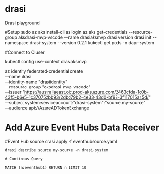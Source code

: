 # drasi
Drasi playground

#Setup 
sudo az aks install-cli
az login
az aks get-credentials --resource-group aksdrasi-mvp-vscode --name drasiaksmvp
drasi version
drasi init --namespace drasi-system --version 0.2.1
kubectl get pods -n dapr-system

#Connect to Cluser

kubectl config use-context drasiaksmvp



az identity federated-credential create \
    --name drasi \
    --identity-name "drasiidentity" \
    --resource-group "aksdrasi-mvp-vscode" \
    --issuer "https://australiaeast.oic.prod-aks.azure.com/2463cfda-1c0b-43f5-b6e5-1c370752bb93/2dbd79b2-4e33-43d0-bf98-3f117015a45d/" \
    --subject system:serviceaccount:"drasi-system":"source.my-source" \
    --audience api://AzureADTokenExchange

# Add Azure Event Hubs Data Receiver 

#Event Hub source
drasi apply -f eventhubsource.yaml

    drasi describe source my-source -n drasi-system 

    # Continous Query

    MATCH (n:eventhub1) RETURN n LIMIT 10
